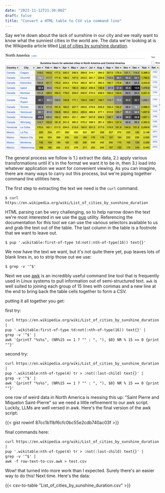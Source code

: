 ```yaml
---
date: "2023-11-12T21:30:00Z"
draft: false
title: "Convert a HTML table to CSV via command line"
---
```


Say we're down about the lack of sunshine in our city and we really want to know what the sunniest cities in the world are. The data we're looking at is the Wikipedia article titled [List of cities by sunshine duration](https://en.wikipedia.org/wiki/List_of_cities_by_sunshine_duration). 

![wikipedia screenshot](./wiki-screenshot.png "List of cities by sunshine duration")

The general process we follow is 1.) extract the data, 2.) apply various transformations until it's in the format we want it to be in, then 3.) load into whatever application we want for convenient viewing. As you can imagine, there are many ways to carry out this process, but we're piping together command line utilities here.

The first step to extracting the text we need is the `curl` command.

```
$ curl https://en.wikipedia.org/wiki/List_of_cities_by_sunshine_duration
```

HTML parsing can be very challenging, so to help narrow down the text we're most interested in we use the [pup](https://github.com/ericchiang/pup) utility. Referencing the documentation for this tool we can use the various selectors available to us and grab the text out of the table. The last column in the table is a footnote that we want to leave out.

```
$ pup '.wikitable:first-of-type td:not(:nth-of-type(16)) text{}'
``` 

We now have the text we want, but it's not quite there yet, pup leaves lots of blank lines in, so to strip those out we use:

```
$ grep -v '^$'
```

Next we use [awk](https://www.gnu.org/software/gawk/manual/gawk.html) is an incredibly useful command line tool that is frequently used in Linux systems to pull information out of semi-structured text.  `awk` is well suited to joining each group of 15 lines with commas and a new line at the end to bring back the table cells together to form a CSV.

putting it all together you get:

first try:
```
curl https://en.wikipedia.org/wiki/List_of_cities_by_sunshine_duration |
pup '.wikitable:first-of-type td:not(:nth-of-type(16)) text{}' | 
grep -v '^$' |
awk '{printf "%s%s", (NR%15 == 1 ? "" : ", "), $0} NR % 15 == 0 {print ""}'
```

second try:
```
curl https://en.wikipedia.org/wiki/List_of_cities_by_sunshine_duration |
pup '.wikitable:nth-of-type(4) tr > :not(:last-child) text{}' |
grep -v '^$' |
awk '{printf "%s%s", (NR%15 == 1 ? "" : ", "), $0} NR % 15 == 0 {print ""}'
```

one row of weird data in North America is messing this up: "Saint Pierre and Miquelon Saint-Pierre" so we need a little refinement to our awk script. Luckily, LLMs are well versed in awk. Here's the final version of the awk script:

{{< gist rowinf 87cc1b11bf6cfc0bc55e2cdb740ac03f >}}

final commands here:
```
curl https://en.wikipedia.org/wiki/List_of_cities_by_sunshine_duration |
pup '.wikitable:nth-of-type(4) tr > :not(:last-child) text{}' |
grep -v '^$' |
awk -f row-text-to-csv.awk > test.csv
```

Wow! that turned into more work than I expected. Surely there's an easier way to do this! Next time. Here's the data:

{{< csv-to-table "List_of_cities_by_sunshine_duration.csv" >}}
